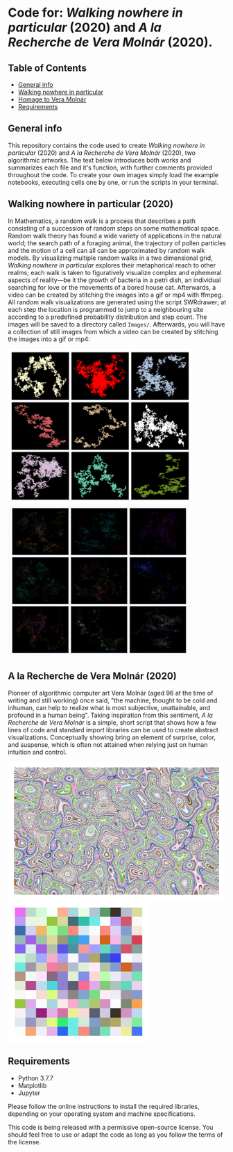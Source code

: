 # Code for: _Walking nowhere in particular_ (2020) and _A la Recherche de Vera Molnár_ (2020).

## Table of Contents
* [General info](general-info)
* [Walking nowhere in particular](#Walking-nowhere-in-particular)
* [Homage to Vera Molnár](#Homage-to-Vera-Molnár)
* [Requirements](requirements)

## General info
This repository contains the code used to create _Walking nowhere in particular_ (2020) and _A la Recherche de Vera Molnár_ (2020), two algorithmic artworks. The text below introduces both works and summarizes each file and it's function, with further comments provided throughout the code. To create your own images simply load the example notebooks, executing cells one by one, or run the scripts in your terminal.

## Walking nowhere in particular (2020)

In Mathematics, a random walk is a process that describes a path consisting of a succession of random steps on some mathematical space. Random walk theory has found a wide variety of applications in the natural world; the search path of a foraging animal, the trajectory of pollen particles and the motion of a cell can all can be approximated by random walk models. By visualizing multiple random walks in a two dimensional grid, _Walking nowhere in particular_ explores their metaphorical reach to other realms; each walk is taken to figuratively visualize complex and ephemeral aspects of reality—be it the growth of bacteria in a petri dish, an individual searching for love or the movements of a bored house cat. Afterwards, a video can be created by stitching the images into a gif or mp4 with ffmpeg. All random walk visualizations are generated using the script SWRdrawer; at each step the location is programmed to jump to a neighbouring site according to a predefined probability distribution and step count. The images will be saved to a directory called `Images/`. Afterwards, you will have a collection of still images from which a video can be created by stitching the images into a gif or mp4: 

<img src="Images/walking_nowhere_in_particular_example_output.png" width="425"> <img src="Animations/walking_nowhere_in_particular_example.gif" width="420">


## A la Recherche de Vera Molnár (2020)

Pioneer of algorithmic computer art Vera Molnár (aged 96 at the time of writing and still working) once said, "the machine, thought to be cold and inhuman, can help to realize what is most subjective, unattainable, and profound in a human being". Taking inspiration from this sentiment, _A la Recherche de Vera Molnár_ is a simple, short script that shows how a few lines of code and standard import libraries can be used to create abstract visualizations. Conceptually showing  bring an element of surprise, color, and suspense, which is often not attained when relying just on human intuition and control.

<img src="Images/a_la_recherche_de_Vera_Molner_example_output_1.png" width="500"> <img src="Images/output_2.png" width="325" height="322">



## Requirements
- Python 3.7.7
- Matplotlib 
- Jupyter

Please follow the online instructions to install the required libraries, depending on your operating system and machine specifications. 

This code is being released with a permissive open-source license. You should feel free to use or adapt the code as long as you follow the terms of the license.  
